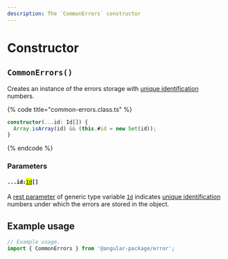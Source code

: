 ```yaml
---
description: The `CommonErrors` constructor
---
```


# Constructor

## `CommonErrors()`

Creates an instance of the errors storage with [unique identification](../getting-started/basic-concepts.md#unique-identification) numbers.

{% code title="common-errors.class.ts" %}
```typescript
constructor(...id: Id[]) {
  Array.isArray(id) && (this.#id = new Set(id));
}
```
{% endcode %}

### Parameters

#### `...id:`[<mark style="color:green;">`Id`</mark>](generic-type-variables.md#commonerrors-less-than-id-greater-than)`[]`

A [rest parameter](https://developer.mozilla.org/en-US/docs/Web/JavaScript/Reference/Functions/rest\_parameters) of generic type variable [`Id`](generic-type-variables.md#commonerrors-less-than-id-greater-than) indicates [unique identification](../getting-started/basic-concepts.md#unique-identification) numbers under which the errors are stored in the object.

## Example usage

```typescript
// Example usage.
import { CommonErrors } from '@angular-package/error';


```
